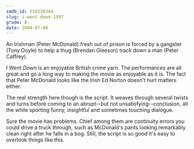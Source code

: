 ```yaml
---
imdb_id: tt0126344
slug: i-went-down-1997
grade: B-
date: 2004-07-08
---
```


An Irishman (Peter McDonald) fresh out of prison is forced by a gangster (Tony Doyle) to help a thug (Brendan Gleeson) track down a man (Peter Caffrey).

_I Went Down_ is an enjoyable British crime yarn. The performances are all great and go a long way to making the movie as enjoyable as it is. The fact that Peter McDonald looks like the Irish Ed Norton doesn't hurt matters either.

The real strength here though is the script. It weaves through several twists and turns before coming to an abrupt--but not unsatisfying--conclusion, all the while sporting funny, insightful and sometimes touching dialogue.

Sure the movie has problems. Chief among them are continuity errors you could drive a truck through, such as McDonald's pants looking remarkably clean right after he falls in a bog. Still, the script is so good it's easy to overlook things like this.
